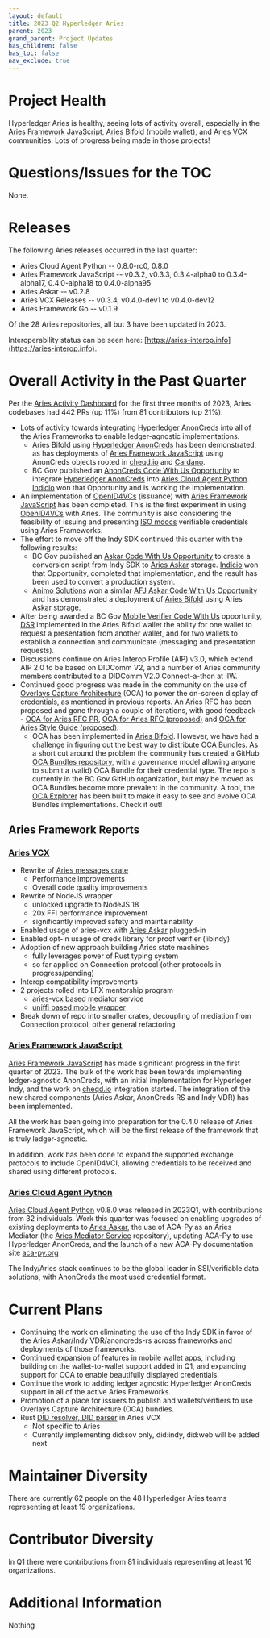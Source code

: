 ```yaml
---
layout: default
title: 2023 Q2 Hyperledger Aries
parent: 2023
grand_parent: Project Updates
has_children: false
has_toc: false
nav_exclude: true
---
```


# Project Health

Hyperledger Aries is healthy, seeing lots of activity overall, especially in the
[Aries Framework
JavaScript](https://github.com/hyperledger/aries-framework-javascript), [Aries
Bifold](https://github.com/hyperledger/aries-mobile-agent-react-native) (mobile
wallet), and [Aries VCX](https://github.com/hyperledger/aries-vcx) communities.
Lots of progress being made in those projects!

# Questions/Issues for the TOC

None.

# Releases

The following Aries releases occurred in the last quarter:

-   Aries Cloud Agent Python -- 0.8.0-rc0, 0.8.0
-   Aries Framework JavaScript -- v0.3.2, v0.3.3, 0.3.4-alpha0 to 0.3.4-alpha17, 0.4.0-alpha18 to 0.4.0-alpha95
-   Aries Askar -- v0.2.8
-   Aries VCX Releases -- v0.3.4, v0.4.0-dev1 to v0.4.0-dev12
-   Aries Framework Go -- v0.1.9

Of the 28 Aries repositories, all but 3 have been updated in 2023.

Interoperability status can be seen
here: [https://aries-interop.info](https://aries-interop.info).

# Overall Activity in the Past Quarter

Per the [Aries Activity Dashboard](https://insights.lfx.linuxfoundation.org/projects/hyperledger%2Faries/dashboard;subTab=technical?time=%7B%22from%22:%222023-01-01T07:00:00.000Z%22,%22type%22:%22absolute%22,%22to%22:%222023-03-31T07:00:00.000Z%22%7D) for the first three months of 2023, Aries
codebases had 442 PRs (up 11%) from 81 contributors (up 21%).

-   Lots of activity towards integrating [Hyperledger AnonCreds] into
    all of the Aries Frameworks to enable ledger-agnostic implementations.
    - Aries Bifold using [Hyperledger AnonCreds] has been demonstrated, as
    has deployments of [Aries Framework JavaScript] using AnonCreds objects
    rooted in [cheqd.io] and [Cardano].
    - BC Gov published an [AnonCreds Code With Us Opportunity] to integrate
    [Hyperledger AnonCreds] into [Aries Cloud Agent Python]. [Indicio]
    won that Opportunity and is working the implementation.
- An implementation of [OpenID4VCs] (issuance) with [Aries Framework JavaScript]
has been completed. This is the first experiment in using [OpenID4VCs] with Aries.
The community is also considering the feasibility of issuing and presenting [ISO
mdocs] verifiable credentials using Aries Frameworks.
-   The effort to move off the Indy SDK continued this quarter with the
    following results:
    - BC Gov published an [Askar Code With Us Opportunity] to create a
    conversion script from Indy SDK to [Aries Askar] storage. [Indicio]
    won that Opportunity, completed that implementation, and the
    result has been used to convert a production system.
    - [Animo Solutions] won a similar [AFJ Askar Code With Us Opportunity] and
    has demonstrated a deployment of [Aries Bifold] using Aries Askar storage.
-   After being awarded a BC Gov [Mobile Verifier Code With Us] opportunity, [DSR]
    implemented in the Aries Bifold wallet the ability for one wallet to request
    a presentation from another wallet, and for two wallets to establish a connection
    and communicate (messaging and presentation requests).
-   Discussions continue on Aries Interop Profile (AIP) v3.0, which extend
    AIP 2.0 to be based on DIDComm V2, and a number of Aries community
    members contributed to a DIDComm V2.0 Connect-a-thon at IIW.
-   Continued good progress was made in the community on the use of [Overlays
    Capture Architecture](https://oca.colossi.network/) (OCA) to power the
    on-screen display of credentials, as mentioned in previous reports. An Aries
    RFC has been proposed and gone through a couple of iterations, with good
    feedback -- [OCA for Aries RFC
    PR](https://github.com/hyperledger/aries-rfcs/pull/755), [OCA for Aries RFC
    (proposed)](https://github.com/swcurran/aries-rfcs/tree/oca4aries/features/0755-oca-for-aries)
    and [OCA for Aries Style Guide
    (proposed)](https://github.com/swcurran/aries-rfcs/tree/oca4aries/features/0756-oca-for-aries-style-guide).
    -   OCA has been implemented in [Aries Bifold]. However, we have had a
    challenge in figuring out the best way to distribute OCA Bundles. As a short
    cut around the problem the community has created a GitHub [OCA Bundles
    repository], with a governance model allowing anyone to submit a (valid) OCA
    Bundle for their credential type. The repo is currently in the BC Gov
    GitHub organization, but may be moved as OCA Bundles become more prevalent in the
    community. A tool, the [OCA Explorer] has been built to make it easy to see
    and evolve OCA Bundles implementations. Check it out!

[Aries Framework JavaScript]: https://github.com/hyperledger/aries-framework-javascript
[Aries Cloud Agent Python]: https://github.com/hyperledger/aries-cloudagent-python
[Aries Bifold]: https://github.com/hyperledger/aries-mobile-agent-react-native
[Aries VCX]: https://github.com/hyperledger/aries-vcx
[Aries Askar]: https://github.com/hyperledger/aries-askar
[Hyperledger AnonCreds]: https://github.com/hyperledger/anoncreds-rs
[AnonCreds Code With Us Opportunity]:  https://marketplace.digital.gov.bc.ca/opportunities/code-with-us/6b720b90-133e-49a8-bb33-bb97c5d222bf
[Askar Code With Us Opportunity]: https://marketplace.digital.gov.bc.ca/opportunities/code-with-us/5992f66c-b2ac-4b2a-a3a3-3eb3473e9eca
[AFJ Askar Code With Us Opportunity]: https://marketplace.digital.gov.bc.ca/opportunities/code-with-us/b454a434-69fd-42fa-a90d-3ce614d5523b
[Mobile Verifier Code With Us]: https://marketplace.digital.gov.bc.ca/opportunities/code-with-us/1b4e02e9-8a2e-4970-9f12-fb2f0a827ea1
[OpenID4VCs]: https://openid.net/openid4vc/
[ISO mdocs]: https://www.iso.org/standard/74910.html
[cheqd.io]: https://cheqd.io/
[Cardano]: https://cardano.org/
[Animo Solutions]: https://animo.id
[Indicio]: https://indicio.tech
[DSR]: https://dsr-corporation.com

[OCA Bundles repository]: https://github.com/bcgov/aries-oca-bundles
[OCA Explorer]: https://bcgov.github.io/aries-oca-bundles/

## Aries Framework Reports

### [Aries VCX]

- Rewrite of [Aries messages crate](https://github.com/hyperledger/aries-vcx/tree/main/messages)
    - Performance improvements
    - Overall code quality improvements
- Rewrite of NodeJS wrapper
    - unlocked upgrade to NodeJS 18
    - 20x FFI performance improvement
    - significantly improved safety and maintainability
- Enabled usage of aries-vcx with [Aries Askar] plugged-in
- Enabled opt-in usage of credx library for proof verifier (libindy)
- Adoption of new approach building Aries state machines
    - fully leverages power of Rust typing system
    - so far applied on Connection protocol (other protocols in progress/pending)
- Interop compatibility improvements
- 2 projects rolled into LFX mentorship program
    - [aries-vcx based mediator service](https://wiki.hyperledger.org/display/INTERN/aries-vcx+based+message+mediator)
    - [uniffi based mobile wrapper](https://wiki.hyperledger.org/display/INTERN/aries-vcx+next-gen+mobile+wrapper)
- Break down of repo into smaller crates, decoupling of mediation from Connection protocol, other general refactoring

[Aries VCX]: https://github.com/hyperledger/aries-vcx

### [Aries Framework JavaScript]

[Aries Framework JavaScript] has made significant progress in the first
quarter of 2023. The bulk of the work has been towards implementing
ledger-agnostic AnonCreds, with an initial implementation for Hyperleger Indy,
and the work on [cheqd.io] integration started. The integration of the new shared
components (Aries Askar, AnonCreds RS and Indy VDR) has been implemented.

All the work has been going into preparation for the 0.4.0 release of Aries
Framework JavaScript, which will be the first release of the framework that is
truly ledger-agnostic. 

In addition, work has been done to expand the supported exchange protocols to
include OpenID4VCI, allowing credentials to be received and shared using different
protocols.

### [Aries Cloud Agent Python]

[Aries Cloud Agent Python] v0.8.0 was released in 2023Q1, with contributions
from 32 individuals. Work this quarter was focused on enabling upgrades
of existing deployments to [Aries Askar], the use of ACA-Py
as an Aries Mediator (the [Aries Mediator Service] repository), updating
ACA-Py to use Hyperledger AnonCreds, and the launch of a new ACA-Py
documentation site [aca-py.org]

[aca-py.org]: https://aca-py.org/
[Aries Mediator Service]: https://github.com/hyperledger/aries-mediator-service

The Indy/Aries stack continues to be the global leader in SSI/verifiable
data solutions, with AnonCreds the most used credential format.

# Current Plans

-   Continuing the work on eliminating the use of the Indy SDK in favor of the
    Aries Askar/Indy VDR/anoncreds-rs across frameworks and deployments of those
    frameworks.
-   Continued expansion of features in mobile wallet apps, including building on
    the wallet-to-wallet support added in Q1, and expanding support for OCA to
    enable beautifully displayed credentials.
-   Continue the work to adding ledger agnostic Hyperledger AnonCreds support in
    all of the active Aries Frameworks.
-   Promotion of a place for issuers to publish and wallets/verifiers to use
    Overlays Capture Architecture (OCA) bundles.
-   Rust [DID resolver, DID parser](https://github.com/hyperledger/aries-vcx/pull/812) in Aries VCX
    - Not specific to Aries
    - Currently implementing did:sov only, did:indy, did:web will be added next

# Maintainer Diversity

There are currently 62 people on the 48 Hyperledger Aries teams representing at least 19 organizations.

# Contributor Diversity

In Q1 there were contributions from 81 individuals representing at least 16 organizations.

# Additional Information

Nothing

